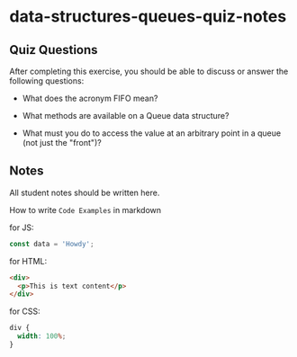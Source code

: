 # data-structures-queues-quiz-notes

## Quiz Questions

After completing this exercise, you should be able to discuss or answer the following questions:

- What does the acronym FIFO mean?

- What methods are available on a Queue data structure?

- What must you do to access the value at an arbitrary point in a queue (not just the "front")?

## Notes

All student notes should be written here.

How to write `Code Examples` in markdown

for JS:

```javascript
const data = 'Howdy';
```

for HTML:

```html
<div>
  <p>This is text content</p>
</div>
```

for CSS:

```css
div {
  width: 100%;
}
```
